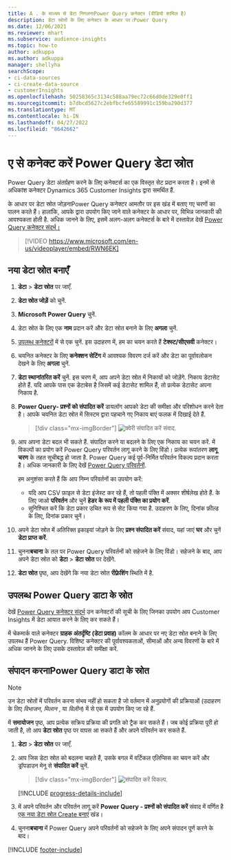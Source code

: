 ```yaml
---
title: A . के माध्यम से डेटा निगलनाPower Query कनेक्टर (वीडियो शामिल है)
description: डेटा स्रोतों के लिए कनेक्टर के आधार पर।Power Query
ms.date: 12/06/2021
ms.reviewer: mhart
ms.subservice: audience-insights
ms.topic: how-to
author: adkuppa
ms.author: adkuppa
manager: shellyha
searchScope:
- ci-data-sources
- ci-create-data-source
- customerInsights
ms.openlocfilehash: 50258365c3134c588aa79ec72c66d0de329e0ff1
ms.sourcegitcommit: b7dbcd5627c2ebfbcfe65589991c159ba290d377
ms.translationtype: MT
ms.contentlocale: hi-IN
ms.lasthandoff: 04/27/2022
ms.locfileid: "8642662"
---
```

# <a name="connect-to-a-power-query-data-source"></a>ए से कनेक्ट करें Power Query डेटा स्रोत

Power Query डेटा अंतर्ग्रहण करने के लिए कनेक्टर्स का एक विस्तृत सेट प्रदान करता है। इनमें से अधिकांश कनेक्टर Dynamics 365 Customer Insights द्वारा समर्थित हैं. 

के आधार पर डेटा स्रोत जोड़नाPower Query कनेक्टर आमतौर पर इस खंड में बताए गए चरणों का पालन करते हैं। हालांकि, आपके द्वारा उपयोग किए जाने वाले कनेक्टर के आधार पर, विभिन्न जानकारी की आवश्यकता होती है. अधिक जानने के लिए, इसमें अलग-अलग कनेक्टर्स के बारे में दस्तावेज़ देखें [Power Query कनेक्टर संदर्भ।](/power-query/connectors/)

> [!VIDEO https://www.microsoft.com/en-us/videoplayer/embed/RWN6EK]

## <a name="create-a-new-data-source"></a>नया डेटा स्रोत बनाएँ

1. **डेटा** > **डेटा स्रोत** पर जाएँ.

1. **डेटा स्रोत जोड़ें** को चुनें.

1. **Microsoft Power Query** चुनें.

1. डेटा स्रोत के लिए एक **नाम** प्रदान करें और डेटा स्रोत बनाने के लिए **अगला** चुनें.

1. [उपलब्ध कनेक्टरों](#available-power-query-data-sources) में से एक चुनें. इस उदाहरण में, हम का चयन करते हैं **टेक्स्ट/सीएसवी** कनेक्टर।

1. चयनित कनेक्टर के लिए **कनेक्शन सेटिंग** में आवश्यक विवरण दर्ज करें और डेटा का पूर्वावलोकन देखने के लिए **अगला** चुनें.

1. **डेटा स्थानांतरित करें** चुनें. इस चरण में, आप अपने डेटा स्रोत में निकायों को जोड़ेंगे. निकाय डेटासेट होते हैं. यदि आपके पास एक डेटाबेस है जिसमें कई डेटासेट शामिल हैं, तो प्रत्येक डेटासेट अपना निकाय है.

1. **Power Query- प्रश्नों को संपादित करें** डायलॉग आपको डेटा की समीक्षा और परिशोधन करने देता है। आपके चयनित डेटा स्रोत में सिस्टम द्वारा पहचाने गए निकाय बाएं फलक में दिखाई देते हैं.

   > [!div class="mx-imgBorder"]
   > ![क्वेरी संपादित करें संवाद.](media/data-manager-configure-edit-queries.png "क्वेरी संपादित करें संवाद")

1. आप अपना डेटा बदल भी सकते हैं. संपादित करने या बदलने के लिए एक निकाय का चयन करें. में विकल्पों का प्रयोग करें Power Query परिवर्तन लागू करने के लिए विंडो। प्रत्येक रूपांतरण **लागू चरण** के तहत सूचीबद्ध हो जाता है. Power Query कई पूर्व-निर्मित परिवर्तन विकल्प प्रदान करता है। अधिक जानकारी के लिए देखें [Power Query परिवर्तनों](/power-query/power-query-what-is-power-query#transformations).

   हम अनुशंसा करते हैं कि आप निम्न परिवर्तनों का उपयोग करें:

   - यदि आप CSV फ़ाइल से डेटा इंजेस्ट कर रहे हैं, तो पहली पंक्ति में अक्सर शीर्षलेख होते हैं. के लिए जाओ **परिवर्तन** और चुनें **हेडर के रूप में पहली पंक्ति का प्रयोग करें**.
   - सुनिश्चित करें कि डेटा प्रकार उचित रूप से सेट किया गया है. उदाहरण के लिए, दिनांक फ़ील्ड के लिए, दिनांक प्रकार चुनें।

1. अपने डेटा स्रोत में अतिरिक्त इकाइयां जोड़ने के लिए **प्रश्न संपादित करें** संवाद, यहां जाएं **घर** और चुनें **डेटा प्राप्त करें**.

1. चुनना**बचाना** के तल पर Power Query परिवर्तनों को सहेजने के लिए विंडो। सहेजने के बाद, आप अपने डेटा स्रोत को **डेटा** > **डेटा स्रोत** पर देखेंगे.

1. **डेटा स्रोत** पृष्ठ, आप देखेंगे कि नया डेटा स्रोत **रीफ़्रेशिंग** स्थिति में है.

## <a name="available-power-query-data-sources"></a>उपलब्ध Power Query डाटा के स्रोत

देखें [Power Query कनेक्टर संदर्भ](/power-query/connectors/) उन कनेक्टरों की सूची के लिए जिनका उपयोग आप Customer Insights में डेटा आयात करने के लिए कर सकते हैं। 

में चेकमार्क वाले कनेक्टर **ग्राहक अंतर्दृष्टि (डेटा प्रवाह)** कॉलम के आधार पर नए डेटा स्रोत बनाने के लिए उपलब्ध हैं Power Query. विशिष्ट कनेक्टर की पूर्वावश्यकताओं, सीमाओं और अन्य विवरणों के बारे में अधिक जानने के लिए उसके दस्तावेज़ की समीक्षा करें.

## <a name="edit-power-query-data-sources"></a>संपादन करनाPower Query डाटा के स्रोत

> [!NOTE]
> उन डेटा स्रोतों में परिवर्तन करना संभव नहीं हो सकता है जो वर्तमान में अनुप्रयोगों की प्रक्रियाओं (उदाहरण के लिए *विभाजन*, *मिलान* , या *विलीन*) में से एक में उपयोग किए जा रहे हैं. 
>
> में **समायोजन** पृष्ठ, आप प्रत्येक सक्रिय प्रक्रिया की प्रगति को ट्रैक कर सकते हैं। जब कोई प्रक्रिया पूरी हो जाती है, तो आप **डेटा स्रोत** पृष्ठ पर वापस आ सकते हैं और अपने परिवर्तन कर सकते हैं.

1. **डेटा** > **डेटा स्रोत** पर जाएँ.

2. आप जिस डेटा स्रोत को बदलना चाहते हैं, उसके बगल में वर्टिकल एलिप्सिस का चयन करें और ड्रॉपडाउन मेनू से **संपादित करें** चुनें.

   > [!div class="mx-imgBorder"]
   > ![संपादित करें विकल्प.](media/edit-option-data-sources.png "संपादित करें विकल्प")

   [!INCLUDE [progress-details-include](includes/progress-details-pane.md)]
   
3. में अपने परिवर्तन और परिवर्तन लागू करें **Power Query - प्रश्नों को संपादित करें** संवाद में वर्णित है [एक नया डेटा स्रोत Create बनाएं](#create-a-new-data-source) खंड।

4. चुनना**बचाना** में Power Query अपने परिवर्तनों को सहेजने के लिए अपने संपादन पूर्ण करने के बाद।


[!INCLUDE [footer-include](includes/footer-banner.md)]
